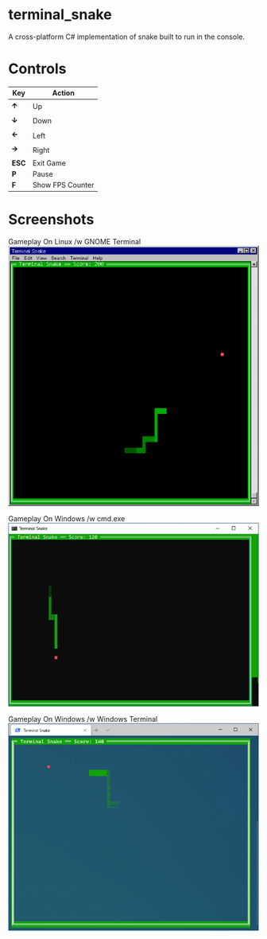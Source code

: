 # terminal_snake
A cross-platform C# implementation of snake built to run in the console.

# Controls
Key | Action
--- | ---
**🡩** | Up
**🡫** | Down
**🡨** | Left
**🡪** | Right
**ESC** | Exit Game
**P** | Pause
**F** | Show FPS Counter

# Screenshots
Gameplay On Linux /w GNOME Terminal
![GNOME Terminal Gameplay](Screenshot/Gameplay-Linux-GNOME-Terminal.png)

Gameplay On Windows /w cmd.exe
![Windows CMD Gameplay](Screenshot/Gameplay-Windows-CMD.png)

Gameplay On Windows /w Windows Terminal
![Windows Terminal Gameplay](Screenshot/Gameplay-Windows-Terminal.png)